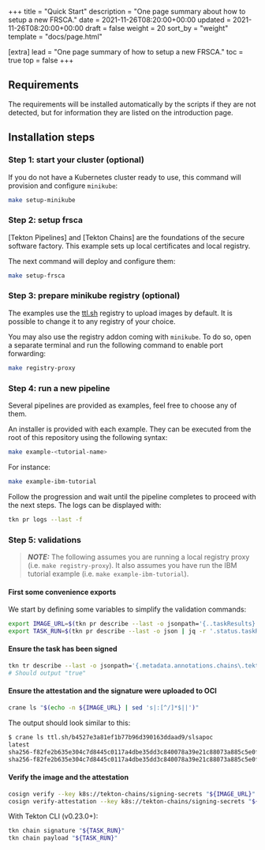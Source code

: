 +++
title = "Quick Start"
description = "One page summary about how to setup a new FRSCA."
date = 2021-11-26T08:20:00+00:00
updated = 2021-11-26T08:20:00+00:00
draft = false
weight = 20
sort_by = "weight"
template = "docs/page.html"

[extra]
lead = "One page summary of how to setup a new FRSCA."
toc = true
top = false
+++

## Requirements

The requirements will be installed automatically by the scripts if they are not
detected, but for information they are listed on the introduction page.

## Installation steps

### Step 1: start your cluster (optional)

If you do not have a Kubernetes cluster ready to use, this command will
provision and configure `minikube`:

```bash
make setup-minikube
```
### Step 2: setup frsca

[Tekton Pipelines] and [Tekton Chains] are the foundations of the secure
software factory. This example sets up local certificates and local registry.

The next command will deploy and configure them:

```bash
make setup-frsca
```

### Step 3: prepare minikube registry (optional)

The examples use the [ttl.sh](https://ttl.sh) registry to upload images by
default. It is possible to change it to any registry of your choice.

You may also use the registry addon coming with `minikube`. To do so, open a
separate terminal and run the following command to enable port forwarding:

```bash
make registry-proxy
```

### Step 4: run a new pipeline

Several pipelines are provided as examples, feel free to choose any of them.

An installer is provided with each example. They can be executed from the root
of this repository using the following syntax:

```bash
make example-<tutorial-name>
```

For instance:

```bash
make example-ibm-tutorial
```

Follow the progression and wait until the pipeline completes to proceed with the
next steps. The logs can be displayed with:

```bash
tkn pr logs --last -f
```

### Step 5: validations

> **_NOTE:_** The following assumes you are running a local registry proxy (i.e.
> `make registry-proxy`). It also assumes you have run the IBM tutorial example
> (i.e. `make example-ibm-tutorial`).

#### First some convenience exports

We start by defining some variables to simplify the validation commands:

```bash
export IMAGE_URL=$(tkn pr describe --last -o jsonpath='{..taskResults}' | jq -r '.[] | select(.name | match("IMAGE_URL$")) | .value')
export TASK_RUN=$(tkn pr describe --last -o json | jq -r '.status.taskRuns | keys[] as $k | {"k": $k, "v": .[$k]} | select(.v.status.taskResults[]?.name | match("IMAGE_URL$")) | .k')
```

#### Ensure the task has been signed

```bash
tkn tr describe --last -o jsonpath='{.metadata.annotations.chains\.tekton\.dev/signed}'
# Should output "true"
```

#### Ensure the attestation and the signature were uploaded to OCI

```bash
crane ls "$(echo -n ${IMAGE_URL} | sed 's|:[^/]*$||')"
```

The output should look similar to this:

```bash
$ crane ls ttl.sh/b4527e3a81ef1b77b96d390163ddaad9/slsapoc
latest
sha256-f82fe2b635e304c7d8445c0117a4dbe35dd3c840078a39e21c88073a885c5e0f.att
sha256-f82fe2b635e304c7d8445c0117a4dbe35dd3c840078a39e21c88073a885c5e0f.sig
```

#### Verify the image and the attestation

```bash
cosign verify --key k8s://tekton-chains/signing-secrets "${IMAGE_URL}"
cosign verify-attestation --key k8s://tekton-chains/signing-secrets "${IMAGE_URL}"
```

With Tekton CLI (v0.23.0+):

```bash
tkn chain signature "${TASK_RUN}"
tkn chain payload "${TASK_RUN}"
```

